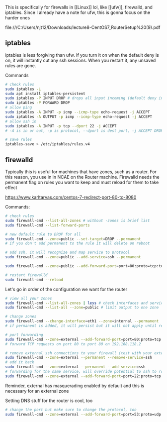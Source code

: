 This is specifically for firewalls in [[Linux]] lol, like [[ufw]], firewalld, and iptables. Since I already have a note for ufw, this is gonna focus on the harder ones

file:///C:/Users/njt12/Downloads/lecture8-CentOS7_RouterSetup%20(9).pdf

## iptables
iptables is less forgiving than ufw. If you turn it on when the default deny is on, it will instantly cut any ssh sessions. When you restart it, any unsaved rules are gone.

Commands
```sh
# check rules
sudo iptables -L
sudo apt install iptables-persistent
sudo iptables -P INPUT DROP # drops all input incoming (default deny in)
sudo iptables -P FORWARD DROP
# allow ping
sudo iptables -A INPUT -p icmp --icmp-type echo-request -j ACCEPT
sudo iptables -A OUTPUT -p icmp --icmp-type echo-request -j ACCEPT
# allow ssh in
sudo iptables -A INPUT -p tcp --dport 22 -j ACCEPT
# -A is in or out, -p is protocol, --dport is dest port, -j ACCEPT DROP REJECT

# save rules
iptables-save > /etc/iptables/rules.v4
```
## firewalld 
Typically this is useful for machines that have zones, such as a router. For this reason, you use in in NCAE on the Router machine. Firewalld needs the permanent flag on rules you want to keep and must reload for them to take effect

https://www.karltarvas.com/centos-7-redirect-port-80-to-8080 

Commands:
```sh
# check rules
sudo firewall-cmd --list-all-zones # without -zones is brief list
sudo firewall-cmd --list-forward-ports

# new default rule to DROP for all
sudo firewall-cmd --zone=public --set-target=DROP --permanent
# if you don't add permanent to the rule it will delete on reboot

# add ssh, it will recognize and map service to protocol
sudo firewall-cmd --zone=public --add-service=ssh --permanent

sudo firewall-cmd --zone=public --add-forward-port=port=80:proto=tcp:toaddr=192.168.1.4:toport=80 --permanent

# restart firewalld
sudo firewall-cmd --reload
```

Let's go in order of the configuration we want for the router
```sh
# view all your zones
sudo firewall-cmd --list-all-zones | less # check interfaces and services in each zone
sudo firewall-cmd --list-all --zone=public # limit output to one zone

# change zones
sudo firewall-cmd --change-interface=eth1 --zone=internal --permanent
# if permanent is added, it will persist but it will not apply until restart

# port forwarding
sudo firewall-cmd --zone=external --add-forward-port=port=80:proto=tcp:toport=80:toaddr=192.168.118.2 --permanent
# forward TCP requests on port 80 to port 80 on 192.168.118.2

# remove external ssh connections to your firewall (test with your external machines)
sudo firewall-cmd --zone=external --permanent --remove-service=ssh
# add it back
sudo firewall-cmd --zone=external --permanent --add-service=ssh
# forwarding for the same service, will override potential to ssh to router
sudo firewall-cmd --zone=external --add-forward-port=port=22:proto=tcp:toport=22:toaddr=192.168.118.2 --permanent
```
Reminder, external has masquerading enabled by default and this is necessary for an external zone

Setting DNS stuff for the router is cool, too
```sh
# change the port but make sure to change the protocol, too
sudo firewall-cmd --zone=external --add-forward-port=port=53:proto=udp:toport=53:toaddr=192.168.118.2 --permanent
```
